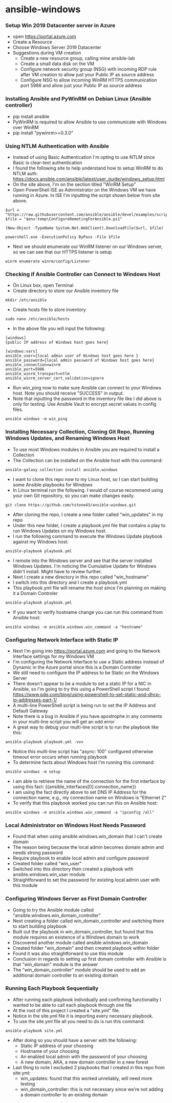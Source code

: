 # ansible-windows

### Setup Win 2019 Datacenter server in Azure
- open https://portal.azure.com
- Create a Resource
- Choose Windows Server 2019 Datacenter
- Suggestions during VM creation
  - Create a new resource group, calling mine ansible-lab
  - Create a small data disk on the VM
  - Configure network security group (NSG) with incoming RDP rule after VM creation to allow just your Public IP as source address
  - Configure NSG to allow incoming WinRM HTTPS communication port 5986 and allow just your Public IP as source address

### Installing Ansible and PyWinRM on Debian Linux (Ansible controller)
- pip install ansible
- PyWinRM is required to allow Ansible to use communicate with Windows over WinRM
- pip install "pywinrm>=0.3.0"

### Using NTLM Authentication with Ansible
- Instead of using Basic Authentication I'm opting to use NTLM since Basic is clear-text authentication
- I found the following site to help understand how to setup WinRM to do NTLM auth: https://docs.ansible.com/ansible/latest/user_guide/windows_setup.html
- On the site above, I'm on the section titled "WinRM Setup"
- Open PowerShell ISE as Administrator on the Windows VM we have running in Azure.  In ISE I'm inputting the script shown below from site above.
```  [Net.ServicePointManager]::SecurityProtocol = [Net.SecurityProtocolType]::Tls12
$url = "https://raw.githubusercontent.com/ansible/ansible/devel/examples/scripts/ConfigureRemotingForAnsible.ps1"
$file = "$env:temp\ConfigureRemotingForAnsible.ps1"

(New-Object -TypeName System.Net.WebClient).DownloadFile($url, $file)

powershell.exe -ExecutionPolicy ByPass -File $file 
```
- Next we should enumerate our WinRM listener on our Windows server, so we can see that our HTTPS listener is setup

```winrm enumerate winrm/config/Listener```

### Checking if Ansible Controller can Connect to Windows Host
- On Linux box, open Terminal
- Create directory to store our Ansible inventory file

```mkdir /etc/ansible```
- Create hosts file to store inventory

```sudo nano /etc/ansible/hosts```

- In the above file you will input the following:
```
[windows]
{public IP address of Windows host goes here}

[windows:vars]
ansible_user={local admin user of Windows host goes here }
ansible_password={local admin password of Windows host goes here}
ansible_connection=winrm
ansible_port=5986
ansible_winrm_transport=ntlm
ansible_winrm_server_cert_validation=ignore
```
- Run win_ping now to make sure Ansible can connect to your Windows host.  Note you should receive "SUCCESS" in output.
- Note that inputting the password in the inventory file like I did above is only for testing.  Use Ansible Vault to encrypt secret values in config files.

```ansible windows -m win_ping```

### Installing Necessary Collection, Cloning Git Repo, Running Windows Updates, and Renaming Windows Host
- To use most Windows modules in Ansible you are required to install a Collection
- The Collection can be installed on the Ansible host with this command:

```ansible-galaxy collection install ansible.windows```
- I want to clone this repo now to my Linux host, so I can start building some Ansible playbooks for Windows
- In Linux terminal run the following.  I would of course recommend using your own Git repository, so you can make changes easily.

```git clone https://github.com/tstone43/ansible-windows.git```

- After cloning the repo, I create a new folder called "win_updates" in my repo
- Under this new folder, I create a playbook.yml file that contains a play to run Windows Updates on my Windows host.
- I run the following command to execute the Windows Update playbook against my Windows host:

```ansible-playbook playbook.yml```
- I remote into the Windows server and see that the server installed Windows Updates.  I'm noticing the Cumulative Update for Windows didn't install.  Might have to review further.
- Next I create a new directory in this repo called "win_hostname"
- I switch into this directory and I create a playbook.yml
- This playbook.yml file will rename the host since I'm planning on making it a Domain Controler

```ansible-playbook playbook.yml```
- If you want to verify hostname change you can run this command from Ansible host:

```ansible windows -m ansible.windows.win_command -a "hostname"```

### Configuring Network Interface with Static IP
- Next I'm going into https://portal.azure.com and going to the Network Interface settings for my Windows VM
- I'm configuring the Network Interface to use a Static address instead of Dynamic in the Azure portal since this is a Domain Controller
- We still need to configure the IP address to be Static on the Windows Server
- There doesn't appear to be a module to set a static IP for a NIC in Ansible, so I'm going to try this using a PowerShell script I found: https://www.pdq.com/blog/using-powershell-to-set-static-and-dhcp-ip-addresses-part-1/ 
- A multi-line PowerShell script is being run to set the IP Address and Default Gateway
- Note there is a bug in Ansible if you have apostrophe in any comments in your multi-line script you will get an odd error
- A great way to debug your multi-line script is to run the playbook like this:

```ansible-playbook playbook.yml -vvv```
- Notice this multi-line script has "async: 100" configured otherwise timeout error occurs when running playbook
- To determine facts about Windows host I'm running this command:

```ansible windows -m setup```
- I am able to retrieve the name of the connection for the first interface by using this fact: {{ansible_interfaces[0].connection_name}}
- I am using the fact directly above to set DNS IP Address for the connection name, e.g., my connection name on Windows is "Ethernet 2"
- To verify that this playbook worked you can run this on Ansible host:

```ansible windows -m ansible.windows.win_command -a "ipconfig /all"```

### Local Administrator on Windows Host Needs Password
- Found that when using ansible.windows.win_domain that I can't create domain
- The reason being because the local admin becomes domain admin and needs strong password
- Require playbook to enable local admin and configure password
- Created folder called "win_user"
- Switched into this directory then created a playbook with ansible.windows.win_user module
- Straightforward to set the password for existing local admin user with this module

### Configuring Windows Server as First Domain Controller
- Going to try the Ansible module called "ansible.windows.win_domain_controller"
- Next creating a folder called win_domain_controller and switching there to start building playbook
- Built out the playbook in win_domain_controller, but found that this module requires an existence of a Windows domain to work
- Discovered another module called ansible.windows.win_domain
- Created folder "win_domain" and then created playbook within folder
- Found it was also straightforward to use this module
- Conclusion in regards to setting up first domain controller with Ansible is that "win_domain" module is the answer
- The "win_domain_controller" module should be used to add an additional domain controller to an existing domain

### Running Each Playbook Sequentially
- After running each playbook individually and confirming functionality I wanted to be able to call each playbook through one file
- At the root of this project I created a "site.yml" file.
- Notice in the site.yml file it is importing every necessary playbook.
- To use the site.yml file all you need to do is run this command:

```ansible-playbook site.yml```
- After doing so you should have a server with the following:
  - Static IP address of your choosing
  - Hostname of your choosing
  - An enabled local admin with the password of your choosing
  - A new domain, AKA, a new domain controller in a new forest
- Last thing to note I excluded 2 playbooks that I created in this repo from site.yml:
  - win_updates: found that this worked unreliably, will need more testing
  - win_domain_controller: this is not necessary since we're not adding a domain controller to an existing domain







